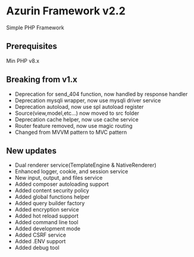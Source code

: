 # Azurin Framework v2.2
Simple PHP Framework

## Prerequisites
Min PHP v8.x

## Breaking from v1.x
- Deprecation for send_404 function, now handled by response handler
- Deprecation mysqli wrapper, now use mysqli driver service
- Deprecation autoload, now use spl autoload register
- Source(view,model,etc...) now moved to src folder
- Deprecation cache helper, now use cache service
- Router feature removed, now use magic routing
- Changed from MVVM pattern to MVC pattern

## New updates
- Dual renderer service(TemplateEngine & NativeRenderer)
- Enhanced logger, cookie, and session service
- New input, output, and files service
- Added composer autoloading support
- Added content security policy
- Added global functions helper
- Added query builder factory
- Added encryption service
- Added hot reload support
- Added command line tool
- Added development mode
- Added CSRF service
- Added .ENV support
- Added debug tool
